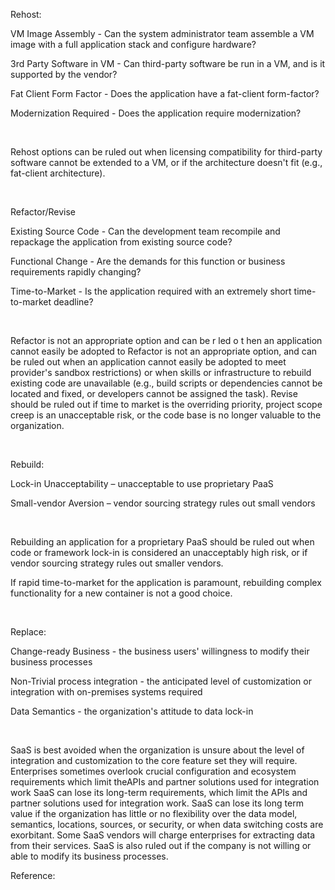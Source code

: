 Rehost: 

VM Image Assembly - Can the system administrator team assemble a VM image with a full application stack and configure hardware? 

3rd Party Software in VM - Can third-party software be run in a VM, and is it supported by the vendor? 

Fat Client Form Factor - Does the application have a fat-client form-factor? 

Modernization Required - Does the application require modernization? 

  

Rehost options can be ruled out when licensing compatibility for third-party software cannot be extended to a VM, or if the architecture doesn't fit (e.g., fat-client architecture). 

  

Refactor/Revise 

Existing Source Code - Can the development team recompile and repackage the application from existing source code? 

Functional Change - Are the demands for this function or business requirements rapidly changing? 

Time-to-Market - Is the application required with an extremely short time-to-market deadline? 

  

Refactor is not an appropriate option and can be r led o t hen an application cannot easily be adopted to Refactor is not an appropriate option, and can be ruled out when an application cannot easily be adopted to meet provider's sandbox restrictions) or when skills or infrastructure to rebuild existing code are unavailable (e.g., build scripts or dependencies cannot be located and fixed, or developers cannot be assigned the task). Revise should be ruled out if time to market is the overriding priority, project scope creep is an unacceptable risk, or the code base is no longer valuable to the organization. 

  

Rebuild: 

Lock-in Unacceptability – unacceptable to use proprietary PaaS 

Small-vendor Aversion – vendor sourcing strategy rules out small vendors 

  

Rebuilding an application for a proprietary PaaS should be ruled out when code or framework lock-in is considered an unacceptably high risk, or if vendor sourcing strategy rules out smaller vendors.  

If rapid time-to-market for the application is paramount, rebuilding complex functionality for a new container is not a good choice. 

  

Replace: 

Change-ready Business - the business users' willingness to modify their business processes 

Non-Trivial process integration - the anticipated level of customization or integration with on-premises systems required 

Data Semantics - the organization's attitude to data lock-in 

  

SaaS is best avoided when the organization is unsure about the level of integration and customization to the core feature set they will require. Enterprises sometimes overlook crucial configuration and ecosystem requirements which limit theAPIs and partner solutions used for integration work SaaS can lose its long-term requirements, which limit the APIs and partner solutions used for integration work. SaaS can lose its long term value if the organization has little or no flexibility over the data model, semantics, locations, sources, or security, or when data switching costs are exorbitant. Some SaaS vendors will charge enterprises for extracting data from their services. SaaS is also ruled out if the company is not willing or able to modify its business processes. 

 

Reference:  
